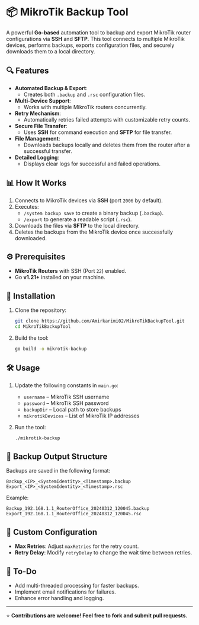 
# 📦 MikroTik Backup Tool

A powerful **Go-based** automation tool to backup and export MikroTik router configurations via **SSH** and **SFTP**. This tool connects to multiple MikroTik devices, performs backups, exports configuration files, and securely downloads them to a local directory.

## 🔍 Features

- **Automated Backup & Export**:
   - Creates both `.backup` and `.rsc` configuration files.
- **Multi-Device Support**:
   - Works with multiple MikroTik routers concurrently.
- **Retry Mechanism**:
   - Automatically retries failed attempts with customizable retry counts.
- **Secure File Transfer**:
   - Uses **SSH** for command execution and **SFTP** for file transfer.
- **File Management**:
   - Downloads backups locally and deletes them from the router after a successful transfer.
- **Detailed Logging**:
   - Displays clear logs for successful and failed operations.

## 📊 How It Works

1. Connects to MikroTik devices via **SSH** (port `2006` by default).
2. Executes:
   - `/system backup save` to create a binary backup (`.backup`).
   - `/export` to generate a readable script (`.rsc`).
3. Downloads the files via **SFTP** to the local directory.
4. Deletes the backups from the MikroTik device once successfully downloaded.

## ⚙️ Prerequisites

- **MikroTik Routers** with SSH (Port `22`) enabled.
- Go **v1.21+** installed on your machine.

## 🚀 Installation

1. Clone the repository:
   ```bash
   git clone https://github.com/Amirkarimi02/MikroTikBackupTool.git
   cd MikroTikBackupTool
   ```
2. Build the tool:
   ```bash
   go build -o mikrotik-backup
   ```

## 🛠️ Usage

1. Update the following constants in `main.go`:

   - `username` – MikroTik SSH username
   - `password` – MikroTik SSH password
   - `backupDir` – Local path to store backups
   - `mikrotikDevices` – List of MikroTik IP addresses

2. Run the tool:
   ```bash
   ./mikrotik-backup
   ```

## 📂 Backup Output Structure

Backups are saved in the following format:

```
Backup_<IP>_<SystemIdentity>_<Timestamp>.backup
Export_<IP>_<SystemIdentity>_<Timestamp>.rsc
```

Example:
```
Backup_192.168.1.1_RouterOffice_20240312_120045.backup
Export_192.168.1.1_RouterOffice_20240312_120045.rsc
```

## 📝 Custom Configuration

- **Max Retries**: Adjust `maxRetries` for the retry count.
- **Retry Delay**: Modify `retryDelay` to change the wait time between retries.

## 📌 To-Do

- Add multi-threaded processing for faster backups.
- Implement email notifications for failures.
- Enhance error handling and logging.

---

⭐ **Contributions are welcome! Feel free to fork and submit pull requests.**
